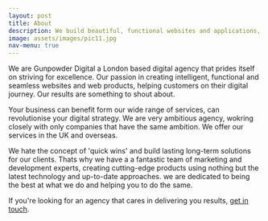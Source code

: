 ```yaml
---
layout: post
title: About
description: We build beautiful, functional websites and applications, transforming the way our clients interact with their customers.
image: assets/images/pic11.jpg
nav-menu: true
---
```


We are Gunpowder Digital a London based digital agency that prides itself on striving for excellence. Our passion in creating intelligent, functional and
seamless websites and web products, helping customers on their digital journey. Our results are something to shout about.

Your business can benefit form our wide range of services, can revolutionise your digital strategy. We are very ambitious agency, wokring closely with only companies that have the same ambition.
We offer our services in the UK and overseas.

We hate the concept of 'quick wins' and build lasting long-term solutions for our clients. Thats why we have a a fantastic team of marketing and development experts,
creating cutting-edge products using nothing but the latest technology and up-to-date approaches. we are dedicated to being the best at what we do and helping you to do the same.

If you're looking for an agency that cares in delivering you results, <a href="#contact">get in touch</a>.
